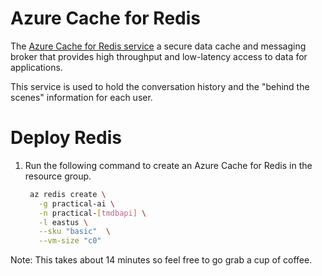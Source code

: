 
# Azure Cache for Redis
The [Azure Cache for Redis service](https://learn.microsoft.com/en-us/azure/azure-cache-for-redis/) a secure data cache and messaging broker that provides high throughput and low-latency access to data for applications. 

This service is used to hold the conversation history and the "behind the scenes" information for each user.

# Deploy Redis
1. Run the following command to create an Azure Cache for Redis in the resource group.

   ```bash
    az redis create \
      -g practical-ai \
      -n practical-[tmdbapi] \
      -l eastus \
      --sku "basic"  \
      --vm-size "c0"
   ```

Note: This takes about 14 minutes so feel free to go grab a cup of coffee.

   